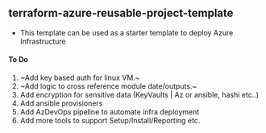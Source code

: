 ## terraform-azure-reusable-project-template

* This template can be used as a starter template to deploy Azure Infrastructure

#### To Do

1. ~Add key based auth for linux VM.~
2. ~Add logic to cross reference module date/outputs.~
3. Add encryption for sensitive data (KeyVaults | Az or ansible, hashi etc..)
4. Add ansible provisioners
5. Add AzDevOps pipeline to automate infra deployment
6. Add more tools to support Setup/Install/Reporting etc.